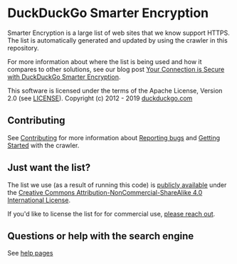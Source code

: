 # DuckDuckGo Smarter Encryption 

Smarter Encryption is a large list of web sites that we know support HTTPS.  The list is automatically generated and updated
by using the crawler in this repository.

For more information about where the list is being used and how it compares to other solutions, see our blog post [Your Connection is Secure with DuckDuckGo Smarter Encryption](https://spreadprivacy.com/p/0a85cdd9-9ccf-487e-bb6a-659b77592aa6).

This software is licensed under the terms of the Apache License, Version 2.0 (see [LICENSE](LICENSE)). Copyright (c) 2012 - 2019 [duckduckgo.com](https://duckduckgo.com)

## Contributing

See [Contributing](CONTRIBUTING.md) for more information about [Reporting bugs](CONTRIBUTING.md#reporting-bugs) and [Getting Started](CONTRIBUTING.md#getting-started) with the crawler.

## Just want the list?

The list we use (as a result of running this code) is [publicly available](http://staticcdn.duckduckgo.com/https/smarter_encryption_latest.tgz) under the [Creative Commons Attribution-NonCommercial-ShareAlike 4.0 International License](https://creativecommons.org/licenses/by-nc-sa/4.0/).

If you'd like to license the list for for commercial use, [please reach out](https://help.duckduckgo.com/duckduckgo-help-pages/company/contact-us/).

## Questions or help with the search engine
See [help pages](https://duck.co/help)
